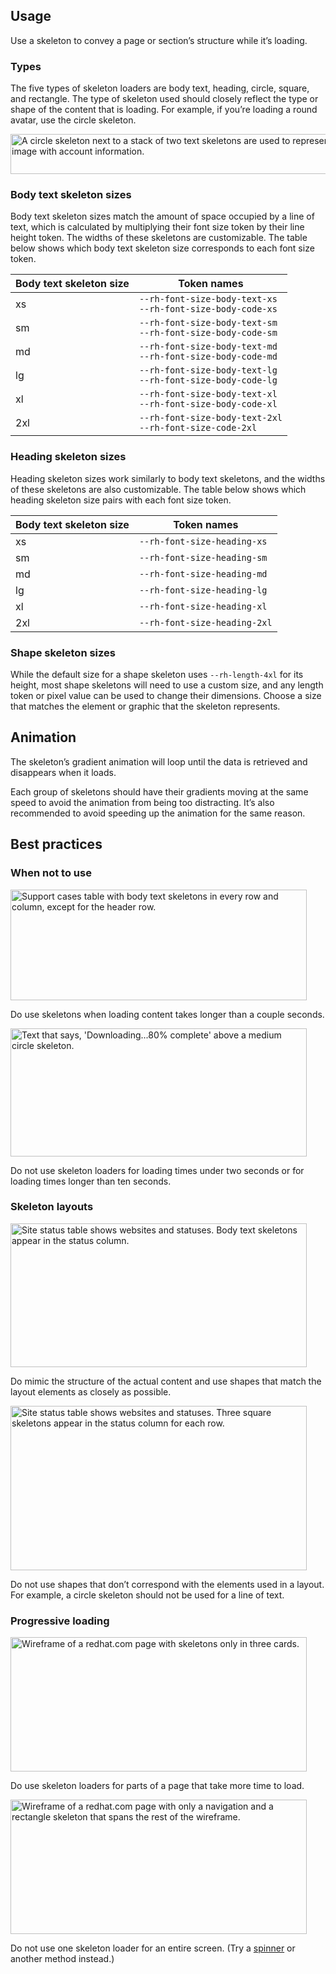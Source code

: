 ## Usage

Use a skeleton to convey a page or section’s structure while it’s loading.

### Types

The five types of skeleton loaders are body text, heading, circle, square, and rectangle. The type of skeleton used should closely reflect the type or shape of the content that is loading. For example, if you’re loading a round avatar, use the circle skeleton.

<uxdot-example color-palette="lightest">
  <img alt="A circle skeleton next to a stack of two text skeletons are used to represent an avatar image with account information."
       src="../skeleton-guidelines-types.svg"
       width="602"
       height="64">
</uxdot-example>

### Body text skeleton sizes

Body text skeleton sizes match the amount of space occupied by a line of text, which is calculated by multiplying their font size token by their line height token. The widths of these skeletons are customizable. The table below shows which body text skeleton size corresponds to each font size token.

<rh-table>

| Body text skeleton size | Token names                                                      |
| ----------------------- | ---------------------------------------------------------------- |
| xs                      | `--rh-font-size-body-text-xs` <br> `--rh-font-size-body-code-xs` |
| sm                      | `--rh-font-size-body-text-sm` <br> `--rh-font-size-body-code-sm` |
| md                      | `--rh-font-size-body-text-md` <br> `--rh-font-size-body-code-md` |
| lg                      | `--rh-font-size-body-text-lg` <br> `--rh-font-size-body-code-lg` |
| xl                      | `--rh-font-size-body-text-xl` <br> `--rh-font-size-body-code-xl` |
| 2xl                     | `--rh-font-size-body-text-2xl` <br> `--rh-font-size-code-2xl`    |

</rh-table>

### Heading skeleton sizes

Heading skeleton sizes work similarly to body text skeletons, and the widths of these skeletons are also customizable. The table below shows which heading skeleton size pairs with each font size token.

<rh-table>

| Body text skeleton size | Token names                  |
| ----------------------- | ---------------------------- |
| xs                      | `--rh-font-size-heading-xs`  |
| sm                      | `--rh-font-size-heading-sm`  |
| md                      | `--rh-font-size-heading-md`  |
| lg                      | `--rh-font-size-heading-lg`  |
| xl                      | `--rh-font-size-heading-xl`  |
| 2xl                     | `--rh-font-size-heading-2xl` |

</rh-table>

### Shape skeleton sizes

While the default size for a shape skeleton uses `--rh-length-4xl` for its height, most shape skeletons will need to use a custom size, and any length token or pixel value can be used to change their dimensions. Choose a size that matches the element or graphic that the skeleton represents.

## Animation

The skeleton’s gradient animation will loop until the data is retrieved and disappears when it loads.

Each group of skeletons should have their gradients moving at the same speed to avoid the animation from being too distracting. It’s also recommended to avoid speeding up the animation for the same reason.

## Best practices

### When not to use

<div class="grid sm-two-columns">
  <uxdot-best-practice variant="do">
    <uxdot-example color-palette="lightest" slot="image">
      <img alt="Support cases table with body text skeletons in every row and column, except for the header row."
           src="../skeleton-guidelines-best-practice-1-do.svg"
           width="474"
           height="177">
    </uxdot-example>
    <p>Do use skeletons when loading content takes longer than a couple seconds.</p>
  </uxdot-best-practice>

  <uxdot-best-practice variant="dont">
    <uxdot-example color-palette="lightest" slot="image">
      <img alt="Text that says, 'Downloading...80% complete' above a medium circle skeleton."
           src="../skeleton-guidelines-best-practice-1-dont.svg"
           width="474"
           height="205">
    </uxdot-example>
    <p>Do not use skeleton loaders for loading times under two seconds or for loading times longer than ten seconds.</p>
  </uxdot-best-practice>
</div>

### Skeleton layouts

<div class="grid sm-two-columns">
  <uxdot-best-practice variant="do">
    <uxdot-example color-palette="lightest" slot="image">
      <img alt="Site status table shows websites and statuses. Body text skeletons appear in the status column."
           src="../skeleton-guidelines-best-practice-2-do.svg"
           width="474"
           height="230">
    </uxdot-example>
    <p>Do mimic the structure of the actual content and use shapes that match the layout elements as closely as possible.</p>
  </uxdot-best-practice>

  <uxdot-best-practice variant="dont">
    <uxdot-example color-palette="lightest" slot="image">
      <img alt="Site status table shows websites and statuses. Three square skeletons appear in the status column for each row."
           src="../skeleton-guidelines-best-practice-2-dont.svg"
           width="474"
           height="263">
    </uxdot-example>
    <p>Do not use shapes that don’t correspond with the elements used in a layout. For example, a circle skeleton should not be used for a line of text.</p>
  </uxdot-best-practice>
</div>

### Progressive loading

<div class="grid sm-two-columns">
  <uxdot-best-practice variant="do">
    <uxdot-example color-palette="lightest" slot="image">
      <img alt="Wireframe of a redhat.com page with skeletons only in three cards."
           src="../skeleton-guidelines-best-practice-3-do.svg"
           width="474"
           height="215">
    </uxdot-example>
    <p>Do use skeleton loaders for parts of a page that take more time to load.</p>
  </uxdot-best-practice>

  <uxdot-best-practice variant="dont">
    <uxdot-example color-palette="lightest" slot="image">
      <img alt="Wireframe of a redhat.com page with only a navigation and a rectangle skeleton that spans the rest of the wireframe."
           src="../skeleton-guidelines-best-practice-3-dont.svg"
           width="474"
           height="215">
    </uxdot-example>
    <p>Do not use one skeleton loader for an entire screen. (Try a <a href="/elements/spinner/">spinner</a> or another method instead.)</p>
  </uxdot-best-practice>
</div>
